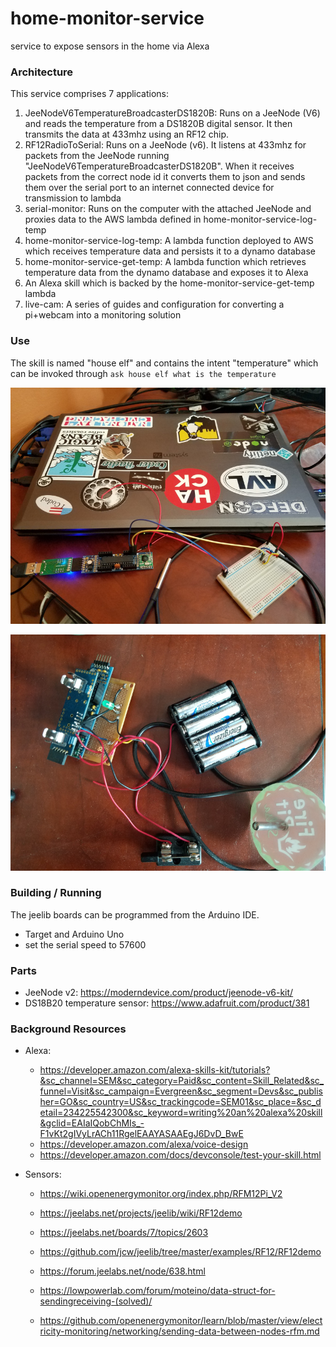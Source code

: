 # home-monitor-service
service to expose sensors in the home via Alexa

### Architecture
This service comprises 7 applications:
1. JeeNodeV6TemperatureBroadcasterDS1820B: Runs on a JeeNode (V6) and reads the temperature from a DS1820B digital sensor. It then transmits the data at 433mhz using an RF12 chip.
2. RF12RadioToSerial: Runs on a JeeNode (v6). It listens at 433mhz for packets from the JeeNode running "JeeNodeV6TemperatureBroadcasterDS1820B". When it receives packets from the correct node id it converts them to json and sends them over the serial port to an internet connected device for transmission to lambda
3. serial-monitor: Runs on the computer with the attached JeeNode and proxies data to the AWS lambda defined in home-monitor-service-log-temp
4. home-monitor-service-log-temp: A lambda function deployed to AWS which receives temperature data and persists it to a dynamo database
5. home-monitor-service-get-temp: A lambda function which retrieves temperature data from the dynamo database and exposes it to Alexa
6. An Alexa skill which is backed by the home-monitor-service-get-temp lambda
7. live-cam: A series of guides and configuration for converting a pi+webcam into a monitoring solution

### Use
The skill is named "house elf" and contains the intent "temperature" which can be invoked through `ask house elf what is the temperature`

![image of sensors](https://github.com/chriswininger/home-monitor-service/blob/master/assets/images/sensor_img1.jpg?raw=true)

![image of sensors](https://github.com/chriswininger/home-monitor-service/blob/master/assets/images/sensor_img2.jpg?raw=true)

### Building / Running

The jeelib boards can be programmed from the Arduino IDE.

* Target and Arduino Uno
* set the serial speed to 57600

### Parts

* JeeNode v2: https://moderndevice.com/product/jeenode-v6-kit/
* DS18B20 temperature sensor: https://www.adafruit.com/product/381

### Background Resources
* Alexa:

	* https://developer.amazon.com/alexa-skills-kit/tutorials?&sc_channel=SEM&sc_category=Paid&sc_content=Skill_Related&sc_funnel=Visit&sc_campaign=Evergreen&sc_segment=Devs&sc_publisher=GO&sc_country=US&sc_trackingcode=SEM01&sc_place=&sc_detail=234225542300&sc_keyword=writing%20an%20alexa%20skill&gclid=EAIaIQobChMIs_-F1vKt2gIVyLrACh11RgelEAAYASAAEgJ6DvD_BwE
	* https://developer.amazon.com/alexa/voice-design
	* https://developer.amazon.com/docs/devconsole/test-your-skill.html 

* Sensors:
	* https://wiki.openenergymonitor.org/index.php/RFM12Pi_V2

	* https://jeelabs.net/projects/jeelib/wiki/RF12demo

	* https://jeelabs.net/boards/7/topics/2603

	* https://github.com/jcw/jeelib/tree/master/examples/RF12/RF12demo

	* https://forum.jeelabs.net/node/638.html

	* https://lowpowerlab.com/forum/moteino/data-struct-for-sendingreceiving-(solved)/

	* https://github.com/openenergymonitor/learn/blob/master/view/electricity-monitoring/networking/sending-data-between-nodes-rfm.md
 
